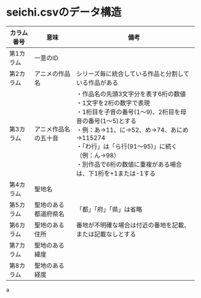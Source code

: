 # seichi.csvのデータ構造

|カラム番号|意味|備考|
|---|---|---|
|第1カラム|一意のID||
|第2カラム|アニメの作品名|シリーズ毎に統合している作品と分割している作品がある|
|第3カラム|アニメ作品名の五十音|・作品名の先頭3文字分を表す6桁の数値<br>・1文字を2桁の数字で表現<br>・1桁目を子音の番号(1～9)、2桁目を母音の番号(1～5)とする<br>・例：あ→11、に→52、め→74、あにめ→115274<br>・「わ行」は「ら行(91～95)」に続く（例：ん→98）<br>・別作品で6桁の数値に重複がある場合は、下1桁を+1または-1する
|第4カラム|聖地名||
|第5カラム|聖地のある都道府県名|「都」「府」「県」は省略|
|第6カラム|聖地のある住所|番地が不明確な場合は付近の番地を記載、または記載なしとする|
|第7カラム|聖地のある緯度|
|第8カラム|聖地のある経度|
a
